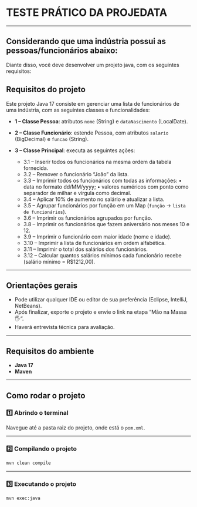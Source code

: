 # TESTE PRÁTICO DA PROJEDATA

---

## Considerando que uma indústria possui as pessoas/funcionários abaixo:

Diante disso, você deve desenvolver um projeto java, com os seguintes requisitos:

## Requisitos do projeto

Este projeto Java 17 consiste em gerenciar uma lista de funcionários de uma indústria, com as seguintes classes e funcionalidades:

- **1 – Classe Pessoa**: atributos `nome` (String) e `dataNascimento` (LocalDate).
- **2 – Classe Funcionário**: estende Pessoa, com atributos `salario` (BigDecimal) e `funcao` (String).
- **3 – Classe Principal**: executa as seguintes ações:

  - 3.1 – Inserir todos os funcionários na mesma ordem da tabela fornecida.
  - 3.2 – Remover o funcionário “João” da lista.
  - 3.3 – Imprimir todos os funcionários com todas as informações:
    • data no formato dd/MM/yyyy;
    • valores numéricos com ponto como separador de milhar e vírgula como decimal.
  - 3.4 – Aplicar 10% de aumento no salário e atualizar a lista.
  - 3.5 – Agrupar funcionários por função em um Map (`função` → `lista de funcionários`).
  - 3.6 – Imprimir os funcionários agrupados por função.
  - 3.8 – Imprimir os funcionários que fazem aniversário nos meses 10 e 12.
  - 3.9 – Imprimir o funcionário com maior idade (nome e idade).
  - 3.10 – Imprimir a lista de funcionários em ordem alfabética.
  - 3.11 – Imprimir o total dos salários dos funcionários.
  - 3.12 – Calcular quantos salários mínimos cada funcionário recebe (salário mínimo = R\$1212,00).

---

## Orientações gerais

- Pode utilizar qualquer IDE ou editor de sua preferência (Eclipse, IntelliJ, NetBeans).
- Após finalizar, exporte o projeto e envie o link na etapa “Mão na Massa 🖐”.
- Haverá entrevista técnica para avaliação.

---

## Requisitos do ambiente

- **Java 17**
- **Maven**

---

## Como rodar o projeto

### 1️⃣ Abrindo o terminal

Navegue até a pasta raiz do projeto, onde está o `pom.xml`.

---

### 2️⃣ Compilando o projeto

```bash
mvn clean compile
```

---

### 3️⃣ Executando o projeto

```bash
mvn exec:java
```
